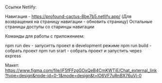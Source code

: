 Ссылки Netlify:

Навигация - https://profound-cactus-8be7b5.netlify.app/
(Для возвращения на страницу навигации - обновить страницу)
Остальные страницы доступы со старинцы навигации

Команды для работы с приложением:

npm run dev - запуситть проект в development режиме
npm run build - собрать проект
npm run srart - собрать проект и запустить через express

Макет:
https://www.figma.com/file/jF5fFFzgGOxQeB4CmKWTiE/Chat_external_link?type=design&node-id=0-1&mode=design&t=lO6VF7uRnBX76uVj-0

